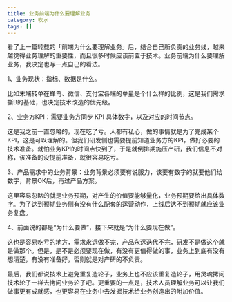 ```yaml
---
title: 业务前端为什么要理解业务
category: 吹水
tags: []
---
```


看了上一篇转载的「前端为什么要理解业务」后，结合自己所负责的业务线，越来越觉得业务理解的重要性，而且很多时候应该前置于技术。业务前端为什么要理解业务，我决定也写一点自己的看法。

<!-- more -->

1、业务现状：指标、数据是什么。

比如末端转单在蜂鸟、微信、支付宝各端的单量是个什么样的比例，这是我们需求撕B的基础，也决定技术改造的优先级。



2、业务方KPI：需要业务方同步 KPI 具体数字，以及对应的时间节点。

这是我之前一直忽略的，现在吃了亏。人都有私心，做的事情就是为了完成某个KPI，这是可以理解的。但我们研发侧也需要提前知道业务方的KPI，做好必要的技术准备。就怕业务KPI的时间点快到了，于是就倒排期施压产研，我们信息不对称，该准备的没提前准备，就很容易吃亏。



3、产品需求中的业务背景：业务背景必须要有说服力，该要有数字的就要他们给数字，背景OK后，再过产品方案。

这里容易忽略的就是业务预期，对产生的价值要能够量化，业务预期要给出具体数字。为了达到预期业务侧有没有什么配套的运营动作，上线后达不到预期就应该业务复盘。



4、前面说的都是“为什么要做”，接下来就是“为什么要现在做”。

这也是容易吃亏的地方，需求永远做不完，产品永远迭代不完，研发不是做这个就是做那个。但是，是不是必须要现在做，有没有更值得做的事，业务上到底有没有想清楚，有没有准备好，否则就是对产研的不负责。



最后，我们都说技术上避免重复造轮子，业务上也不应该重复造轮子，用灵魂拷问技术轮子一样去拷问业务轮子吧。更重要的一点是，技术人员理解业务可以让我们做事更有成就感，也更容易在业务中去发掘技术给业务创造出的附加价值。

